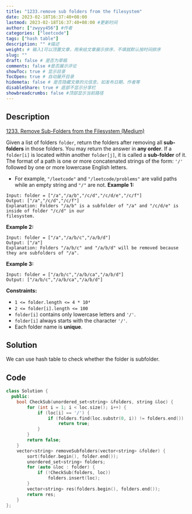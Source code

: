 ```yaml
---
title: "1233.remove sub folders from the filesystem"
date: 2023-02-18T16:37:40+08:00
lastmod: 2023-02-18T16:37:40+08:00 #更新时间
author: ["zwyyy456"] #作者
categories: ["leetcode"]
tags: ["hash table"]
description: "" #描述
weight: # 输入1可以顶置文章，用来给文章展示排序，不填就默认按时间排序
slug: ""
draft: false # 是否为草稿
comments: false #是否展示评论
showToc: true # 显示目录
TocOpen: true # 自动展开目录
hidemeta: false # 是否隐藏文章的元信息，如发布日期、作者等
disableShare: true # 底部不显示分享栏
showbreadcrumbs: false #顶部显示当前路径
---
```

## Description
[1233. Remove Sub-Folders from the Filesystem (Medium)](https://leetcode.com/problems/remove-sub-folders-from-the-filesystem/)

Given a list of folders `folder`, return the folders after removing all **sub-folders** in those
folders. You may return the answer in **any order**.
If a `folder[i]` is located within another `folder[j]`, it is called a **sub-folder** of it.
The format of a path is one or more concatenated strings of the form: `'/'` followed by one or more
lowercase English letters.
- For example, `"/leetcode"` and `"/leetcode/problems"` are valid paths while an empty string and
`"/"` are not.
**Example 1:**
```
Input: folder = ["/a","/a/b","/c/d","/c/d/e","/c/f"]
Output: ["/a","/c/d","/c/f"]
Explanation: Folders "/a/b" is a subfolder of "/a" and "/c/d/e" is inside of folder "/c/d" in our
filesystem.
```
**Example 2:**
```
Input: folder = ["/a","/a/b/c","/a/b/d"]
Output: ["/a"]
Explanation: Folders "/a/b/c" and "/a/b/d" will be removed because they are subfolders of "/a".
```
**Example 3:**
```
Input: folder = ["/a/b/c","/a/b/ca","/a/b/d"]
Output: ["/a/b/c","/a/b/ca","/a/b/d"]
```
**Constraints:**
- `1 <= folder.length <= 4 * 10⁴`
- `2 <= folder[i].length <= 100`
- `folder[i]` contains only lowercase letters and `'/'`.
- `folder[i]` always starts with the character `'/'`.
- Each folder name is **unique**.

## Solution
We can use hash table to check whether the folder is subfolder.

## Code
```cpp
class Solution {
  public:
    bool CheckSub(unordered_set<string> &folders, string &loc) {
        for (int i = 1; i < loc.size(); i++) {
            if (loc[i] == '/') {
                if (folders.find(loc.substr(0, i)) != folders.end())
                    return true;
            }
        }
        return false;
    }
    vector<string> removeSubfolders(vector<string> &folder) {
        sort(folder.begin(), folder.end());
        unordered_set<string> folders;
        for (auto &loc : folder) {
            if (!CheckSub(folders, loc))
                folders.insert(loc);
        }
        vector<string> res(folders.begin(), folders.end());
        return res;
    }
};
```